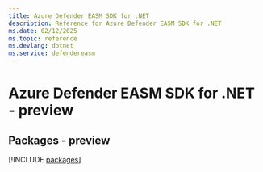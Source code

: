 ```yaml
---
title: Azure Defender EASM SDK for .NET
description: Reference for Azure Defender EASM SDK for .NET
ms.date: 02/12/2025
ms.topic: reference
ms.devlang: dotnet
ms.service: defendereasm
---
```

# Azure Defender EASM SDK for .NET - preview
## Packages - preview
[!INCLUDE [packages](defender-easm-index.md)]